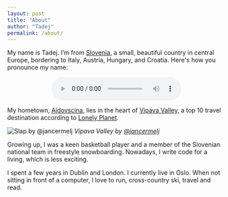 ```yaml
---
layout: post
title: "About"
author: "Tadej"
permalink: /about/
---
```

My name is Tadej. I’m from [Slovenia](https://en.wikipedia.org/wiki/Slovenia), a small, beautiful country in central Europe, bordering to Italy, Austria, Hungary, and Croatia. Here's how you pronounce my name:

<div style="text-align:center;">
<audio controls>
<source src="/static/tadej.mp3" type="audio/mpeg">
Your browser does not support the audio element. :(
</audio>
</div>

My hometown, [Ajdovscina](https://en.wikipedia.org/wiki/Ajdov%C5%A1%C4%8Dina), lies in the heart of [Vipava Valley](https://www.lonelyplanet.com/slovenia/vipava-valley), a top 10 travel destination according to [Lonely Planet](https://www.lonelyplanet.com/best-in-europe).

![Slap by @jancermelj](http://www.vipavskadolina.si/files/12071/jan-cermelj-slapjesen-1920x10805848605e7447c.jpg)
_Vipava Valley by <a href="https://www.instagram.com/jancermelj" target="_blank">@jancermelj</a>_

Growing up, I was a keen basketball player and a member of the Slovenian national team in freestyle snowboarding. Nowadays, I write code for a living, which is less exciting.

I spent a few years in Dublin and London. I currently live in Oslo. When not sitting in front of a computer, I love to run, cross-country ski, travel and read.
